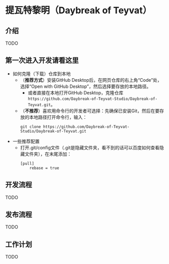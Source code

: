 # 提瓦特黎明（Daybreak of Teyvat）

## 介绍
TODO

## 第一次进入开发请看这里
- 如何克隆（下载）仓库到本地
  - （**推荐方式**）安装GitHub Desktop后，在网页仓库的右上角“Code”处，选择“Open with GitHub Desktop”，然后选择要存放的本地路径。
    - 或者直接在本地打开GitHub Desktop，克隆仓库`https://github.com/Daybreak-of-Teyvat-Studio/Daybreak-of-Teyvat.git`。
  - （**不推荐**）喜欢用命令行的开发者可选择：先确保已安装Git，然后在要存放的本地路径打开命令行，输入：
    ```shell
    git clone https://github.com/Daybreak-of-Teyvat-Studio/Daybreak-of-Teyvat.git
    ```
- 一些推荐配置
  - 打开.git/config文件（.git是隐藏文件夹，看不到的话可以百度如何查看隐藏文件夹），在末尾添加：
    ```
    [pull]
        rebase = true
    ```
## 开发流程
TODO

## 发布流程
TODO

## 工作计划
TODO
